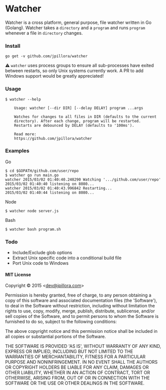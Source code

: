 # Watcher

Watcher is a cross platform, general purpose, file watcher written in Go (Golang). Watcher takes a `directory` and a `program` and runs `program` whenever a file in `directory` changes.

### Install

```
go get -v github.com/jpillora/watcher
```

:warning: `watcher` uses process groups to ensure all sub-processes have exited between restarts, so only Unix systems currently work. A PR to add Windows support would be greatly appreciated!

### Usage

```
$ watcher --help

	Usage: watcher [--dir DIR] [--delay DELAY] program ...args

	Watches for changes to all files in DIR (defaults to the current
	directory). After each change, program will be restarted.
	Restarts are debounced by DELAY (defaults to '100ms').

	Read more:
	https://github.com/jpillora/watcher
```

### Examples

Go

```
$ cd $GOPATH/github.com/user/repo
$ watcher go run main.go
watcher 2015/03/02 01:40:40.248290 Watching '.../github.com/user/repo'
2015/03/02 01:40:40 listening on 8080...
watcher 2015/03/02 01:40:43.996842 Restarting...
2015/03/02 01:40:44 listening on 8080...
```

Node

```
$ watcher node server.js
```

Bash

```
$ watcher bash program.sh
```

### Todo

* Include/Exclude glob options
* Extract Unix specific code into a conditional build file
* Port Unix code to Windows

#### MIT License

Copyright © 2015 &lt;dev@jpillora.com&gt;

Permission is hereby granted, free of charge, to any person obtaining
a copy of this software and associated documentation files (the
'Software'), to deal in the Software without restriction, including
without limitation the rights to use, copy, modify, merge, publish,
distribute, sublicense, and/or sell copies of the Software, and to
permit persons to whom the Software is furnished to do so, subject to
the following conditions:

The above copyright notice and this permission notice shall be
included in all copies or substantial portions of the Software.

THE SOFTWARE IS PROVIDED 'AS IS', WITHOUT WARRANTY OF ANY KIND,
EXPRESS OR IMPLIED, INCLUDING BUT NOT LIMITED TO THE WARRANTIES OF
MERCHANTABILITY, FITNESS FOR A PARTICULAR PURPOSE AND NONINFRINGEMENT.
IN NO EVENT SHALL THE AUTHORS OR COPYRIGHT HOLDERS BE LIABLE FOR ANY
CLAIM, DAMAGES OR OTHER LIABILITY, WHETHER IN AN ACTION OF CONTRACT,
TORT OR OTHERWISE, ARISING FROM, OUT OF OR IN CONNECTION WITH THE
SOFTWARE OR THE USE OR OTHER DEALINGS IN THE SOFTWARE.

